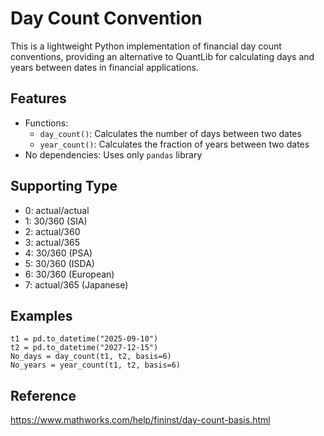 # Day Count Convention
This is a lightweight Python implementation of financial day count conventions, providing an alternative to QuantLib for calculating days and years between dates in financial applications.

## Features
- Functions:
  - `day_count()`: Calculates the number of days between two dates
  - `year_count()`: Calculates the fraction of years between two dates
- No dependencies: Uses only `pandas` library

## Supporting Type
- 0: actual/actual
- 1: 30/360 (SIA)
- 2: actual/360
- 3: actual/365
- 4: 30/360 (PSA)
- 5: 30/360 (ISDA)
- 6: 30/360 (European)
- 7: actual/365 (Japanese)

## Examples
```
t1 = pd.to_datetime("2025-09-10") 
t2 = pd.to_datetime("2027-12-15") 
No_days = day_count(t1, t2, basis=6) 
No_years = year_count(t1, t2, basis=6)
```
## Reference
https://www.mathworks.com/help/fininst/day-count-basis.html
